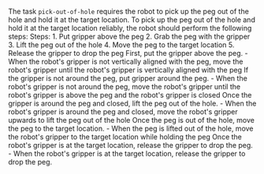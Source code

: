 The task `pick-out-of-hole` requires the robot to pick up the peg out of the hole and hold it at the target location. To pick up the peg out of the hole and hold it at the target location reliably, the robot should perform the following steps:
    Steps:  1. Put gripper above the peg  2. Grab the peg with the gripper  3. Lift the peg out of the hole  4. Move the peg to the target location  5. Release the gripper to drop the peg
    First, put the gripper above the peg.
    - When the robot's gripper is not vertically aligned with the peg, move the robot's gripper until the robot's gripper is vertically aligned with the peg
    If the gripper is not around the peg, put gripper around the peg.
    - When the robot's gripper is not around the peg, move the robot's gripper until the robot's gripper is above the peg and the robot's gripper is closed
    Once the gripper is around the peg and closed, lift the peg out of the hole.
    - When the robot's gripper is around the peg and closed, move the robot's gripper upwards to lift the peg out of the hole
    Once the peg is out of the hole, move the peg to the target location.
    - When the peg is lifted out of the hole, move the robot's gripper to the target location while holding the peg
    Once the robot's gripper is at the target location, release the gripper to drop the peg.
    - When the robot's gripper is at the target location, release the gripper to drop the peg.